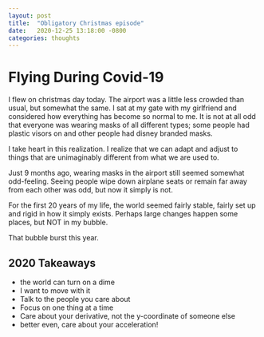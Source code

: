 ```yaml
---
layout: post
title:  "Obligatory Christmas episode"
date:   2020-12-25 13:18:00 -0800
categories: thoughts 
---
```


# Flying During Covid-19

I flew on christmas day today. The airport was a little less crowded than usual, but somewhat the same. I sat at my gate with my girlfriend and considered how everything has become so normal to me. It is not at all odd that everyone was wearing masks of all different types; some people had plastic visors on and other people had disney branded masks. 

I take heart in this realization. I realize that we can adapt and adjust to things that are unimaginably different from what we are used to.

Just 9 months ago, wearing masks in the airport still seemed somewhat odd-feeling. Seeing people wipe down airplane seats or remain far away from each other was odd, but now it simply is not.

For the first 20 years of my life, the world seemed fairly stable, fairly set up and rigid in how it simply exists. Perhaps large changes happen some places, but NOT in my bubble. 

That bubble burst this year. 

## 2020 Takeaways

- the world can turn on a dime
- I want to move with it
- Talk to the people you care about
- Focus on one thing at a time
- Care about your derivative, not the y-coordinate of someone else
- better even, care about your acceleration! 

